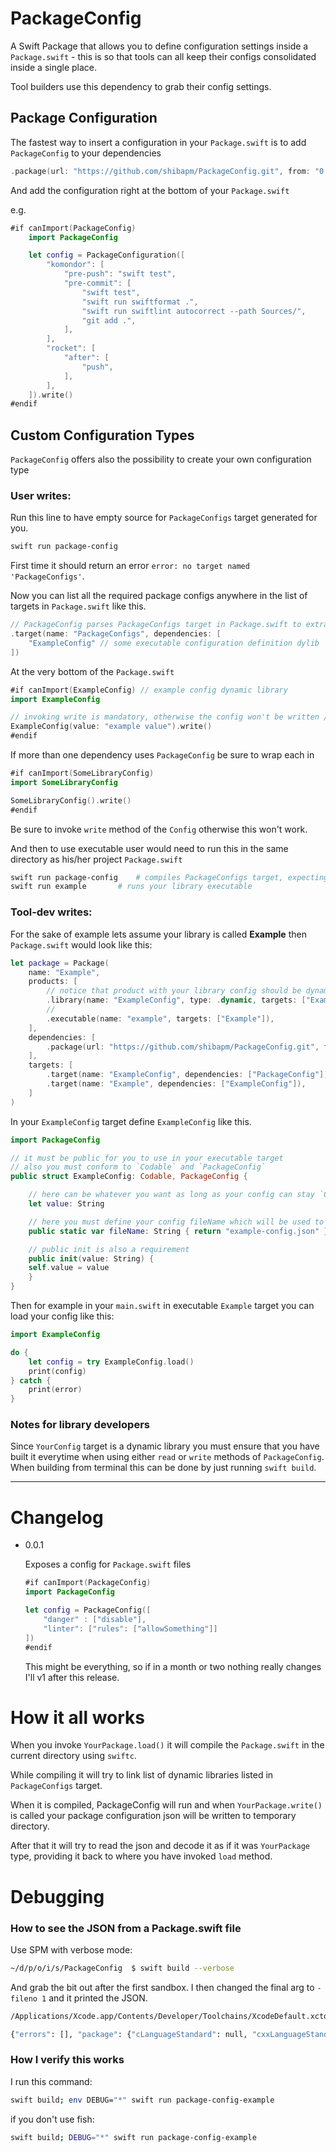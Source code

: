 # PackageConfig

A Swift Package that allows you to define configuration settings inside a `Package.swift` - this is so that tools can all keep their configs consolidated inside a single place.

Tool builders use this dependency to grab their config settings.

## Package Configuration

The fastest way to insert a configuration in your `Package.swift` is to add `PackageConfig` to your dependencies

```swift
.package(url: "https://github.com/shibapm/PackageConfig.git", from: "0.13.0")
```

And add the configuration right at the bottom of your `Package.swift`

e.g.

```swift
#if canImport(PackageConfig)
    import PackageConfig

    let config = PackageConfiguration([
        "komondor": [
            "pre-push": "swift test",
            "pre-commit": [
                "swift test",
                "swift run swiftformat .",
                "swift run swiftlint autocorrect --path Sources/",
                "git add .",
            ],
        ],
        "rocket": [
            "after": [
            	"push",
            ],
        ],
    ]).write()
#endif
```

## Custom Configuration Types

`PackageConfig` offers also the possibility to create your own configuration type

### User writes:

Run this line to have empty source for `PackageConfigs` target generated for you.

```bash
swift run package-config
```

First time it should return an error `error: no target named 'PackageConfigs'`.

Now you can list all the required package configs anywhere in the list of targets in `Package.swift` like this.

```swift
// PackageConfig parses PackageConfigs target in Package.swift to extract list of dylibs to link when compiling Package.swift with configurations
.target(name: "PackageConfigs", dependencies: [
    "ExampleConfig" // some executable configuration definition dylib
])
```

At the very bottom of the `Package.swift`

```swift
#if canImport(ExampleConfig) // example config dynamic library
import ExampleConfig

// invoking write is mandatory, otherwise the config won't be written // thanks captain obvious
ExampleConfig(value: "example value").write()
#endif
```

If more than one dependency uses `PackageConfig` be sure to wrap each in 

```swift
#if canImport(SomeLibraryConfig)
import SomeLibraryConfig

SomeLibraryConfig().write()
#endif
```

Be sure to invoke `write` method of the `Config` otherwise this won't work.

And then to use executable user would need to run this in the same directory as his/her project `Package.swift`

```bash
swift run package-config	# compiles PackageConfigs target, expecting to find a dylib in `.build` directory for each of the listed libraries configs
swift run example		# runs your library executable
```

### Tool-dev writes:

For the sake of example lets assume your library is called **Example** then `Package.swift` would look like this:

```swift
let package = Package(
    name: "Example",
    products: [
        // notice that product with your library config should be dynamic library in order to produce dylib and allow PackageConfig to link it when building Package.swift
        .library(name: "ExampleConfig", type: .dynamic, targets: ["ExampleConfig"]),
        // 
        .executable(name: "example", targets: ["Example"]),
    ],
    dependencies: [
        .package(url: "https://github.com/shibapm/PackageConfig.git", from: "0.0.2"),
    ],
    targets: [
        .target(name: "ExampleConfig", dependencies: ["PackageConfig"]),
        .target(name: "Example", dependencies: ["ExampleConfig"]),
    ]
)
```

In your `ExampleConfig` target define `ExampleConfig` like this.

```swift
import PackageConfig

// it must be public for you to use in your executable target
// also you must conform to `Codable` and `PackageConfig`
public struct ExampleConfig: Codable, PackageConfig {

    // here can be whatever you want as long as your config can stay `Codable`
    let value: String

   	// here you must define your config fileName which will be used to write and read it to/from temporary directory
    public static var fileName: String { return "example-config.json" }

    // public init is also a requirement
    public init(value: String) {
	self.value = value
    }
}
```

Then for example in your `main.swift` in executable `Example` target you can load your config like this:

```swift
import ExampleConfig

do {
    let config = try ExampleConfig.load()
    print(config)
} catch {
    print(error)
}
```

### Notes for library developers

Since `YourConfig` target is a dynamic library you must ensure that you have built it everytime when using either `read` or `write`  methods of `PackageConfig`. When building from terminal this can be done by just running `swift build`.

----

# Changelog

- 0.0.1

  Exposes a config for `Package.swift` files

  ```swift
  #if canImport(PackageConfig)
  import PackageConfig

  let config = PackageConfig([
      "danger" : ["disable"],
      "linter": ["rules": ["allowSomething"]]
  ])
  #endif
  ```

  This might be everything, so if in a month or two nothing really changes
  I'll v1 after this release.

# How it all works

When you invoke `YourPackage.load()` it will compile the `Package.swift` in the current directory using `swiftc`.

While compiling it will try to link list of dynamic libraries listed in `PackageConfigs` target.

When it is compiled, PackageConfig will run and when `YourPackage.write()` is called your package configuration json will be written to temporary directory.

After that it will try to read the json and decode it as if it was `YourPackage` type, providing it back to where you have invoked `load` method.

# Debugging

### How to see the JSON from a Package.swift file

Use SPM with verbose mode:

```sh
~/d/p/o/i/s/PackageConfig  $ swift build --verbose
```

And grab the bit out after the first sandbox. I then changed the final arg to `-fileno 1` and it printed the JSON.

```sh
/Applications/Xcode.app/Contents/Developer/Toolchains/XcodeDefault.xctoolchain/usr/bin/swiftc --driver-mode=swift -L /Applications/Xcode.app/Contents/Developer/Toolchains/XcodeDefault.xctoolchain/usr/lib/swift/pm/4_2 -lPackageDescription -suppress-warnings -swift-version 4.2 -I /Applications/Xcode.app/Contents/Developer/Toolchains/XcodeDefault.xctoolchain/usr/lib/swift/pm/4_2 -target x86_64-apple-macosx10.10 -sdk /Applications/Xcode.app/Contents/Developer/Platforms/MacOSX.platform/Developer/SDKs/MacOSX10.14.sdk /Users/ortatherox/dev/projects/orta/ios/spm/PackageConfig/Package.swift -fileno 1

{"errors": [], "package": {"cLanguageStandard": null, "cxxLanguageStandard": null, "dependencies": [], "name": "PackageConfig", "products": [{"name": "PackageConfig", "product_type": "library", "targets": ["PackageConfig"], "type": null}], "targets": [{"dependencies": [], "exclude": [], "name": "PackageConfig", "path": null, "publicHeadersPath": null, "sources": null, "type": "regular"}, {"dependencies": [{"name": "PackageConfig", "type": "byname"}], "exclude": [], "name": "PackageConfigTests", "path": null, "publicHeadersPath": null, "sources": null, "type": "test"}]}}
```

### How I verify this works

I run this command:

```sh
swift build; env DEBUG="*" swift run package-config-example
```

if you don't use fish:

```sh
swift build; DEBUG="*" swift run package-config-example
```
